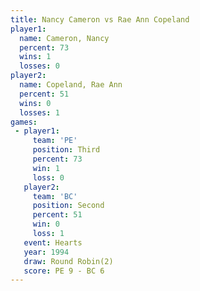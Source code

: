 ```yaml
---
title: Nancy Cameron vs Rae Ann Copeland
player1:                 
  name: Cameron, Nancy   
  percent: 73            
  wins: 1                
  losses: 0              
player2:                 
  name: Copeland, Rae Ann
  percent: 51            
  wins: 0                
  losses: 1              
games:
 - player1:         
     team: 'PE'     
     position: Third
     percent: 73    
     win: 1         
     loss: 0        
   player2:          
     team: 'BC'      
     position: Second
     percent: 51     
     win: 0          
     loss: 1         
   event: Hearts       
   year: 1994          
   draw: Round Robin(2)
   score: PE 9 - BC 6  
---
```

